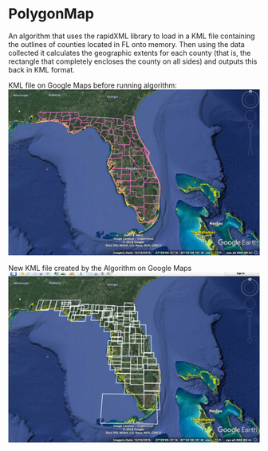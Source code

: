 # PolygonMap

An algorithm that uses the rapidXML library to load in a KML file containing the outlines of counties located in FL onto memory. Then using the data collected it calculates the geographic extents for each county (that is, the rectangle that completely encloses the county on all sides) and outputs this back in KML format.

KML file on Google Maps before running algorithm:
![Screenshot](before.png)

New KML file created by the Algorithm on Google Maps
![Screenshot](after.png)
